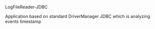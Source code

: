 LogFileReader-JDBC

Application based on standard DriverManager JDBC which is analyzing events timestamp
